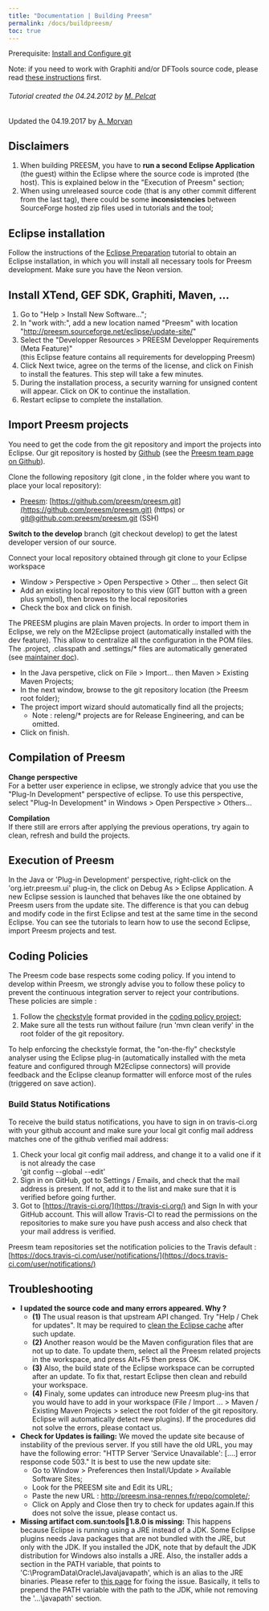 ```yaml
---
title: "Documentation | Building Preesm"
permalink: /docs/buildpreesm/
toc: true
---
```


Prerequisite: [Install and Configure git](/docs/gitsetup)

Note: if you need to work with Graphiti and/or DFTools source code, please read [these instructions](/docs/buildfromgraphiti-dftools/) first.

###### Tutorial created the 04.24.2012 by [M. Pelcat](mailto:mpelcat@insa-rennes.fr)  
Updated the 04.19.2017 by [A. Morvan](mailto:antoine.morvan@insa-rennes.fr)

## Disclaimers

1.  When building PREESM, you have to **run a second Eclipse Application** (the guest) within the Eclipse where the source code is improted (the host). This is explained below in  the "Execution of Preesm" section;
2.  When using unreleased source code (that is any other commit different from the last tag), there could be some **inconsistencies** between SourceForge hosted zip files used in tutorials and the tool;


## Eclipse installation

Follow the instructions of the [Eclipse Preparation](/tutos/eclipse/) tutorial to obtain an Eclipse installation, in which you will install all necessary tools for Preesm development. Make sure you have the Neon version.

## Install XTend, GEF SDK, Graphiti, Maven, ...

1.  Go to "Help > Install New Software...";
2.  In "work with:", add a new location named "Preesm" with location "http://preesm.sourceforge.net/eclipse/update-site/"
3.  Select the "Developper Resources > PREESM  Developper Requirements (Meta Feature)"  
    (this Eclipse feature contains all requirements for developping Preesm)
4.  Click Next twice, agree on the terms of the license, and click on Finish to install the features. This step will take a few minutes.
5.  During the installation process, a security warning for unsigned content will appear. Click on OK to continue the installation.
6.  Restart eclipse to complete the installation.

## Import Preesm projects

You need to get the code from the git repository and import the projects into Eclipse. Our git repository is hosted by [Github](https://github.com/) (see the [Preesm team page on Github](https://github.com/preesm/)).

Clone the following repository (git clone <url>, in the folder where you want to place your local repository):

*   [Preesm](https://github.com/preesm/preesm): [https://github.com/preesm/preesm.git](https://github.com/preesm/preesm.git) (https) or [git@github.com:preesm/preesm.git](git@github.com:preesm/preesm.git) (SSH)

**Switch to the develop** branch (git checkout develop) to get the latest developer version of our source.

Connect your local repository obtained through git clone to your Eclipse workspace

*   Window > Perspective > Open Perspective > Other ... then select Git
*   Add an existing local repository to this view (GIT button with a green plus symbol), then browes to the local repositories
*   Check the box and click on finish.

The PREESM plugins are plain Maven projects. In order to import them in Eclipse, we rely on the M2Eclipse project (automatically installed with the dev feature). This allow to centralize all the configuration in the POM files. The .project, .classpath and .settings/* files are automatically generated (see [maintainer doc](https://github.com/preesm/preesm/blob/develop/releng/README.md)).

*   In the Java perspetive, click on File > Import... then Maven > Existing Maven Projects;
*   In the next window, browse to the git repository location (the Preesm root folder);
*   The project import wizard should automatically find all the projects;
    *   Note : releng/* projects are for Release Engineering, and can be omitted.
*   Click on finish.

## Compilation of Preesm

**Change perspective**  
For a better user experience in eclipse, we strongly advice that you use the "Plug-In Development" perspective of eclipse. To use this perspective, select "Plug-In Development" in Windows > Open Perspective > Others...

**Compilation**  
If there still are errors after applying the previous operations, try again to clean, refresh and build the projects.

## Execution of Preesm

In the Java or 'Plug-in Development' perspective, right-click on the 'org.ietr.preesm.ui' plug-in, the click on Debug As > Eclipse Application. A new Eclipse session is launched that behaves like the one obtained by Preesm users from the update site. The difference is that you can debug and modify code in the first Eclipse and test at the same time in the second Eclipse. You can see the tutorials to learn how to use the second Eclipse, import Preesm projects and test.

## Coding Policies

The Preesm code base respects some coding policy. If you intend to develop within Preesm, we strongly advise you to follow these policy to prevent the continuous integration server to reject your contributions. These policies are simple :

1.  Follow the [checkstyle](http://checkstyle.sourceforge.net/) format provided in the [coding policy project](https://github.com/preesm/preesm-maven/blob/master/preesm-coding-policy/checkstyle/VAADER_checkstyle.xml);
2.  Make sure all the tests run without failure (run 'mvn clean verify' in the root folder of the git repository.

To help enforcing the checkstyle format, the "on-the-fly" checkstyle analyser using the Eclipse plug-in (automatically installed with the meta feature and configured through M2Eclipse connectors) will provide feedback and the Eclipse cleanup formatter will enforce most of the rules (triggered on save action).

### Build Status Notifications

To receive the build status notifications, you have to sign in on travis-ci.org with your github account and make sure your local git config mail address matches one of the github verified mail address:

1.  Check your local git config mail address, and change it to a valid one if it is not already the case  
    'git config --global --edit'
2.  Sign in on GitHub, got to Settings / Emails, and check that the mail address is present. If not, add it to the list and make sure that it is verified before going further.
3.  Got to [https://travis-ci.org/](https://travis-ci.org/) and Sign In with your GitHub account. This will allow Travis-CI to read the permissions on the repositories to make sure you have push access and also check that your mail address is verified.

Preesm team repositories set the notification policies to the Travis default : [https://docs.travis-ci.com/user/notifications/](https://docs.travis-ci.com/user/notifications/)

## Troubleshooting

*   **I updated the source code and many errors appeared. Why ?**
    *   **(1)** The usual reason is that upstream API changed. Try "Help / Chek for updates". It may be required to [clean the Eclipse cache](https://stackoverflow.com/questions/9250041/how-to-clear-cache-of-eclipse-indigo) after such update.
    *   **(2)** Another reason would be the Maven configuration files that are not up to date. To update them, select all the Preesm related projects in the workspace, and press Alt+F5 then press OK.
    *   **(3)** Also, the build state of the Eclipse workspace can be corrupted after an update. To fix that, restart Eclipse then clean and rebuild your workspace.
    *   **(4)** Finaly, some updates can introduce new Preesm plug-ins that you would have to add in your workspace (File / Import ... > Maven / Existing Maven Projects > select the root folder of the git repository. Eclipse will automatically detect new plugins). If the procedures did not solve the errors, please contact us.
*   **Check for Updates is failing:** We moved the update site because of instability of the previous server. If you still have the old URL, you may have the following error: "HTTP Server 'Service Unavailable': \[....\] error response code 503." It is best to use the new update site:
    *   Go to Window > Preferences then Install/Update > Available Software Sites;
    *   Look for the PREESM site and Edit its URL;
    *   Paste the new URL : http://preesm.insa-rennes.fr/repo/complete/;
    *   Click on Apply and Close then try to check for updates again.If this does not solve the issue, please contact us.
*   **Missing artifact com.sun:tools:jar:1.8.0 is missing:** This happens because Eclipse is running using a JRE instead of a JDK. Some Eclipse plugins needs Java packages that are not bundled with the JRE, but only with the JDK. If you installed the JDK, note that by default the JDK distribution for Windows also installs a JRE. Also, the installer adds a section in the PATH variable, that points to 'C:\\ProgramData\\Oracle\\Java\\javapath', which is an alias to the JRE binaries. Please refer to [this page](https://douglascayers.com/2015/05/30/how-to-set-custom-java-path-after-installing-jdk-8/) for fixing the issue. Basically, it tells to prepend the PATH variable with the path to the JDK, while not removing the '...\\javapath' section.
